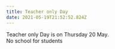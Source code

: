```yaml
---
title: Teacher only Day
date: 2021-05-19T21:52:52.824Z
---
```

Teacher only Day is on Thursday 20 May.  
No school for students

